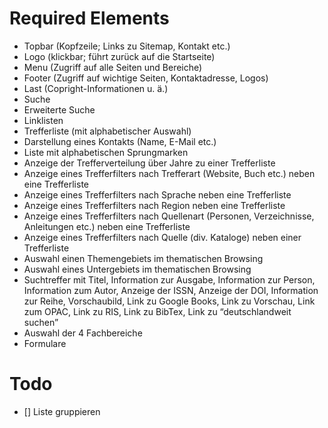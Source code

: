 # Required Elements

- Topbar (Kopfzeile; Links zu Sitemap, Kontakt etc.)
- Logo (klickbar; führt zurück auf die Startseite)
- Menu (Zugriff auf alle Seiten und Bereiche)
- Footer (Zugriff auf wichtige Seiten, Kontaktadresse, Logos)
- Last (Copright-Informationen u. ä.)
- Suche
- Erweiterte Suche
- Linklisten
- Trefferliste (mit alphabetischer Auswahl)
- Darstellung eines Kontakts (Name, E-Mail etc.)
- Liste mit alphabetischen Sprungmarken
- Anzeige der Trefferverteilung über Jahre zu einer Trefferliste
- Anzeige eines Trefferfilters nach Trefferart (Website, Buch etc.) neben eine Trefferliste
- Anzeige eines Trefferfilters nach Sprache neben eine Trefferliste
- Anzeige eines Trefferfilters nach Region neben eine Trefferliste
- Anzeige eines Trefferfilters nach Quellenart (Personen, Verzeichnisse, Anleitungen etc.) neben eine Trefferliste
- Anzeige eines Trefferfilters nach Quelle (div. Kataloge) neben einer Trefferliste
- Auswahl einen Themengebiets im thematischen Browsing
- Auswahl eines Untergebiets im thematischen Browsing
- Suchtreffer mit Titel, Information zur Ausgabe, Information zur Person, Information zum Autor, Anzeige der ISSN, Anzeige der DOI, Information zur Reihe, Vorschaubild, Link zu Google Books, Link zu Vorschau, Link zum OPAC, Link zu RIS, Link zu BibTex, Link zu “deutschlandweit suchen”
- Auswahl der 4 Fachbereiche
- Formulare

# Todo

- [] Liste gruppieren
